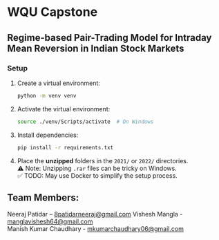 # WQU Capstone

## Regime-based Pair-Trading Model for Intraday Mean Reversion in Indian Stock Markets

### Setup

1. Create a virtual environment:
    ```bash
    python -m venv venv
    ```

2. Activate the virtual environment:
    ```bash
    source ./venv/Scripts/activate  # On Windows
    ```

3. Install dependencies:
    ```bash
    pip install -r requirements.txt
    ```

4. Place the **unzipped** folders in the `2021/` or `2022/` directories.  
   ⚠️ Note: Unzipping `.rar` files can be tricky on Windows.  
   ✅ TODO: May use Docker to simplify the setup process.

Team Members:
---------------

Neeraj Patidar – 8patidarneeraj@gmail.com
Vishesh Mangla - manglavishesh64@gmail.com  
Manish Kumar Chaudhary - mkumarchaudhary06@gmail.com 

